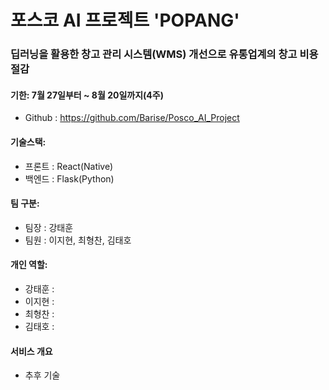 # 포스코 AI 프로젝트 'POPANG'
### 딥러닝을 활용한 창고 관리 시스템(WMS) 개선으로 유통업계의 창고 비용 절감

#### 기한: 7월 27일부터 ~ 8월 20일까지(4주)

- Github : https://github.com/Barise/Posco_AI_Project

#### 기술스택:

- 프론트 : React(Native)
- 백엔드 : Flask(Python)

#### 팀 구분:

- 팀장 : 강태훈
- 팀원 : 이지현, 최형찬, 김태호

#### 개인 역할:

- 강태훈 :
- 이지현 :
- 최형찬 :
- 김태호 : 

#### 서비스 개요

- 추후 기술
